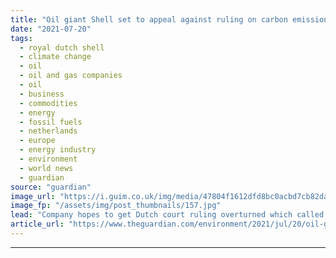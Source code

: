 ```yaml
---
title: "Oil giant Shell set to appeal against ruling on carbon emissions"
date: "2021-07-20"
tags: 
  - royal dutch shell
  - climate change
  - oil
  - oil and gas companies
  - oil
  - business
  - commodities
  - energy
  - fossil fuels
  - netherlands
  - europe
  - energy industry
  - environment
  - world news
  - guardian
source: "guardian"
image_url: "https://i.guim.co.uk/img/media/47804f1612dfd8bc0acbd7cb82dacc1290fa52fd/0_142_3952_2371/master/3952.jpg?width=460&quality=85&auto=format&fit=max&s=1ae8aaef6e6c702ad768cb6fc380c85f"
image_fp: "/assets/img/post_thumbnails/157.jpg"
lead: "Company hopes to get Dutch court ruling overturned which called for it to cut emissions fasterRoyal Dutch Shell has confirmed that it will appeal against the landmark Dutch court ruling calling for the oil giant to cut its carbon emissions faster.A c..."
article_url: "https://www.theguardian.com/environment/2021/jul/20/oil-giant-shell-set-to-appeal-ruling-on-carbon-emissions"
---
```


---
